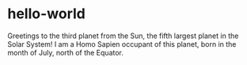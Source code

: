 # hello-world
Greetings to the third planet from the Sun, the fifth largest planet in the Solar System!
I am a Homo Sapien occupant of this planet, born in the month of July, north of the Equator. 
